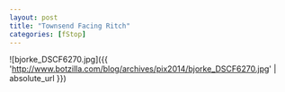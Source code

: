 ```yaml
---
layout: post
title: "Townsend Facing Ritch"
categories: [fStop]
---
```



![bjorke_DSCF6270.jpg]({{ 'http://www.botzilla.com/blog/archives/pix2014/bjorke_DSCF6270.jpg' | absolute_url }})


